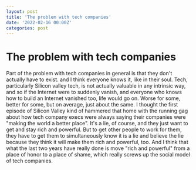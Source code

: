 ```yaml
---
layout: post
title: 'The problem with tech companies'
date: '2022-02-16 00:00Z'
categories: post
---
```


# The problem with tech companies

Part of the problem with tech companies in general is that they don't actually have to exist. and I think everyone knows it, like in their soul. Tech, particularly Silicon valley tech, is not actually valuable in any intrinsic way, and so if the Internet were to suddenly vanish, and everyone who knows how to build an Internet vanished too, life would go on. Worse for some, better for some, but on average, just about the same. I thought the first episode of Silicon Valley kind of hammered that home with the running gag about how tech company execs were always saying their companies were "making the world a better place". It's a lie, of course, and they just want to get and stay rich and powerful. But to get other people to work for them, they have to get them to simultaneously know it is a lie and believe the lie because they think it will make them rich and powerful, too. And I think that what the last two years have really done is move "rich and powerful" from a place of honor to a place of shame, which really screws up the social model of tech companies.
